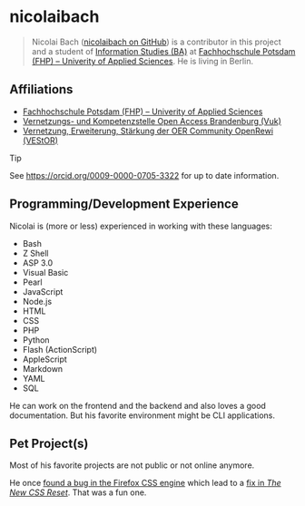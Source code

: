 # nicolaibach

> Nicolai Bach ([nicolaibach on GitHub](https://github.com/nicolaibach)) is a contributor in this project and a student of [Information Studies (BA)](https://www.fh-potsdam.de/en/study-further-education/degree-programs/information-studies-ba) at [Fachhochschule Potsdam (FHP) – Univerity of Applied Sciences](https://www.fh-potsdam.de/en/). He is living in Berlin.

## Affiliations

- [Fachhochschule Potsdam (FHP) – Univerity of Applied Sciences](https://www.fh-potsdam.de/en/)
- [Vernetzungs- und Kompetenzstelle Open Access Brandenburg (Vuk)](https://open-access-brandenburg.de/)
- [Vernetzung, Erweiterung, Stärkung der OER Community OpenRewi (VEStOR)](https://open-access-brandenburg.de/assoziierte-projekte-open-access-brandenburg/#VEStOR)

> [!TIP]
> See https://orcid.org/0009-0000-0705-3322 for up to date information.

## Programming/Development Experience

Nicolai is (more or less) experienced in working with these languages:

- Bash
- Z Shell
- ASP 3.0
- Visual Basic
- Pearl
- JavaScript
- Node.js
- HTML
- CSS
- PHP
- Python
- Flash (ActionScript)
- AppleScript
- Markdown
- YAML
- SQL

He can work on the frontend and the backend and also loves a good documentation. But his favorite environment might be CLI applications.

## Pet Project(s)

Most of his favorite projects are not public or not online anymore.

He once [found a bug in the Firefox CSS engine](https://github.com/elad2412/the-new-css-reset/issues/11) which lead to a [fix in *The New CSS Reset*](https://github.com/elad2412/the-new-css-reset/issues/11). That was a fun one.
